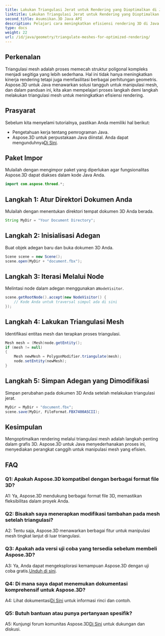 ```yaml
---
title: Lakukan Triangulasi Jerat untuk Rendering yang Dioptimalkan di Java dengan Aspose.3D
linktitle: Lakukan Triangulasi Jerat untuk Rendering yang Dioptimalkan di Java dengan Aspose.3D
second_title: Asumsikan.3D Java API
description: Pelajari cara meningkatkan efisiensi rendering 3D di Java menggunakan Aspose.3D. Lakukan triangulasi jerat untuk kinerja optimal.
type: docs
weight: 22
url: /id/java/geometry/triangulate-meshes-for-optimized-rendering/
---
```

## Perkenalan

Triangulasi mesh adalah proses memecah struktur poligonal kompleks menjadi segitiga yang lebih sederhana. Hal ini tidak hanya meningkatkan kinerja rendering tetapi juga memfasilitasi berbagai perhitungan geometris. Aspose.3D untuk Java menawarkan solusi tangguh untuk manipulasi mesh, dan dalam panduan ini, kita akan mempelajari proses langkah demi langkah melakukan triangulasi mesh untuk meningkatkan efisiensi rendering.

## Prasyarat

Sebelum kita menyelami tutorialnya, pastikan Anda memiliki hal berikut:

- Pengetahuan kerja tentang pemrograman Java.
-  Aspose.3D untuk perpustakaan Java diinstal. Anda dapat mengunduhnya[Di Sini](https://releases.aspose.com/3d/java/).

## Paket Impor

Mulailah dengan mengimpor paket yang diperlukan agar fungsionalitas Aspose.3D dapat diakses dalam kode Java Anda.

```java
import com.aspose.threed.*;
```

## Langkah 1: Atur Direktori Dokumen Anda

Mulailah dengan menentukan direktori tempat dokumen 3D Anda berada.

```java
String MyDir = "Your Document Directory";
```

## Langkah 2: Inisialisasi Adegan

Buat objek adegan baru dan buka dokumen 3D Anda.

```java
Scene scene = new Scene();
scene.open(MyDir + "document.fbx");
```

## Langkah 3: Iterasi Melalui Node

 Melintasi node dalam adegan menggunakan a`NodeVisitor`.

```java
scene.getRootNode().accept(new NodeVisitor() {
    // Kode Anda untuk traversal simpul ada di sini
});
```

## Langkah 4: Lakukan Triangulasi Mesh

Identifikasi entitas mesh dan terapkan proses triangulasi.

```java
Mesh mesh = (Mesh)node.getEntity();
if (mesh != null)
{
    Mesh newMesh = PolygonModifier.triangulate(mesh);
    node.setEntity(newMesh);
}
```

## Langkah 5: Simpan Adegan yang Dimodifikasi

Simpan perubahan pada dokumen 3D Anda setelah melakukan triangulasi jerat.

```java
MyDir = MyDir + "document.fbx";
scene.save(MyDir, FileFormat.FBX7400ASCII);
```

## Kesimpulan

Mengoptimalkan rendering melalui triangulasi mesh adalah langkah penting dalam grafis 3D. Aspose.3D untuk Java menyederhanakan proses ini, menyediakan perangkat canggih untuk manipulasi mesh yang efisien.

## FAQ

### Q1: Apakah Aspose.3D kompatibel dengan berbagai format file 3D?

A1: Ya, Aspose.3D mendukung berbagai format file 3D, memastikan fleksibilitas dalam proyek Anda.

### Q2: Bisakah saya menerapkan modifikasi tambahan pada mesh setelah triangulasi?

A2: Tentu saja, Aspose.3D menawarkan berbagai fitur untuk manipulasi mesh tingkat lanjut di luar triangulasi.

### Q3: Apakah ada versi uji coba yang tersedia sebelum membeli Aspose.3D?

 A3: Ya, Anda dapat mengeksplorasi kemampuan Aspose.3D dengan uji coba gratis.[Unduh di sini](https://releases.aspose.com/).

### Q4: Di mana saya dapat menemukan dokumentasi komprehensif untuk Aspose.3D?

 A4: Lihat dokumentasi[Di Sini](https://reference.aspose.com/3d/java/) untuk informasi rinci dan contoh.

### Q5: Butuh bantuan atau punya pertanyaan spesifik?

 A5: Kunjungi forum komunitas Aspose.3D[Di Sini](https://forum.aspose.com/c/3d/18) untuk dukungan dan diskusi.
